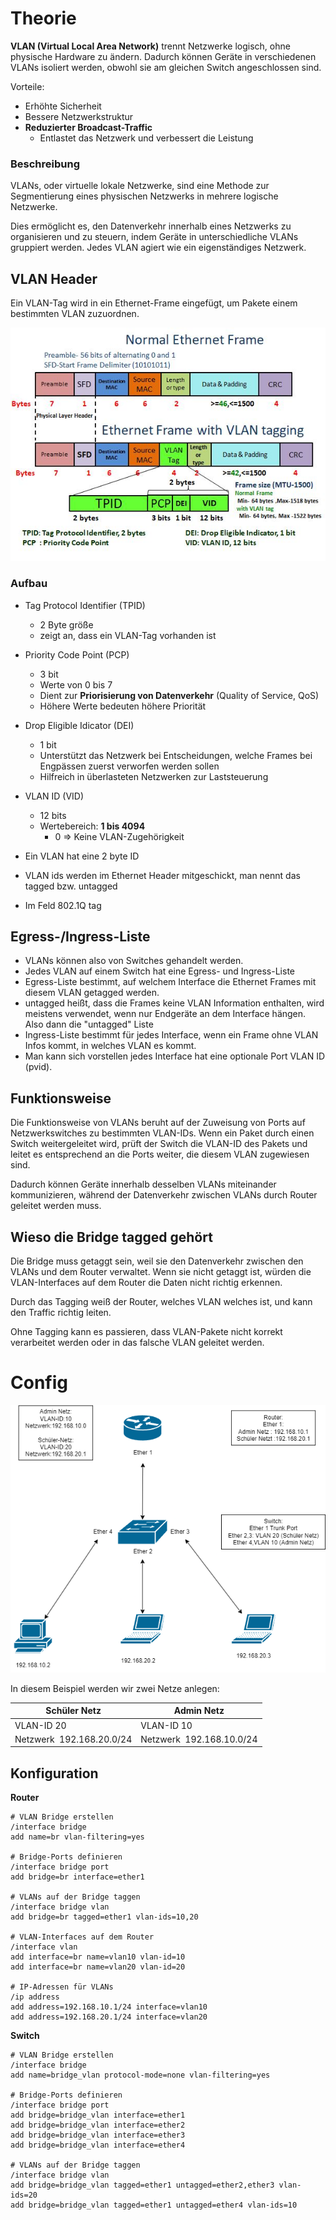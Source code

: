 # Theorie
**VLAN (Virtual Local Area Network)** trennt Netzwerke logisch, ohne physische Hardware zu ändern. Dadurch können Geräte in verschiedenen VLANs isoliert werden, obwohl sie am gleichen Switch angeschlossen sind.

Vorteile:
- Erhöhte Sicherheit
- Bessere Netzwerkstruktur
- **Reduzierter Broadcast-Traffic**
  - Entlastet das Netzwerk und verbessert die Leistung

### Beschreibung

VLANs, oder virtuelle lokale Netzwerke, sind eine Methode zur Segmentierung eines physischen Netzwerks in mehrere logische Netzwerke. 

Dies ermöglicht es, den Datenverkehr innerhalb eines Netzwerks zu organisieren und zu steuern, indem Geräte in unterschiedliche VLANs gruppiert werden. Jedes VLAN agiert wie ein eigenständiges Netzwerk.

## VLAN Header
Ein VLAN-Tag wird in ein Ethernet-Frame eingefügt, um Pakete einem bestimmten VLAN zuzuordnen.

![](../images/Vlan_header.jpg)
### Aufbau
- Tag Protocol Identifier (TPID)
    - 2 Byte größe
    - zeigt an, dass ein VLAN-Tag vorhanden ist

- Priority Code Point (PCP)
    - 3 bit
    - Werte von 0 bis 7
    - Dient zur **Priorisierung von Datenverkehr** (Quality of Service, QoS)
    - Höhere Werte bedeuten höhere Priorität

- Drop Eligible Idicator (DEI)
    - 1 bit
    - Unterstützt das Netzwerk bei Entscheidungen, welche Frames bei Engpässen zuerst verworfen werden sollen
    - Hilfreich in überlasteten Netzwerken zur Laststeuerung

- VLAN ID (VID)
    - 12 bits
    - Wertebereich: **1 bis 4094**
        - 0 => Keine VLAN-Zugehörigkeit


- Ein VLAN hat eine 2 byte ID
- VLAN ids werden im Ethernet Header mitgeschickt, man nennt das tagged bzw. untagged
- Im Feld 802.1Q tag

## Egress-/Ingress-Liste
- VLANs können also von Switches gehandelt werden.
- Jedes VLAN auf einem Switch hat eine Egress- und Ingress-Liste
- Egress-Liste bestimmt, auf welchem Interface die Ethernet Frames mit diesem VLAN getagged werden. 
- untagged heißt, dass die Frames keine VLAN Information enthalten, wird meistens verwendet, wenn nur Endgeräte an dem Interface hängen. Also dann die "untagged" Liste
- Ingress-Liste bestimmt für jedes Interface, wenn ein Frame ohne VLAN Infos kommt, in welches VLAN es kommt.
- Man kann sich vorstellen jedes Interface hat eine optionale Port VLAN ID (pvid).
## Funktionsweise
Die Funktionsweise von VLANs beruht auf der Zuweisung von Ports auf Netzwerkswitches zu bestimmten VLAN-IDs. Wenn ein Paket durch einen Switch weitergeleitet wird, prüft der Switch die VLAN-ID des Pakets und leitet es entsprechend an die Ports weiter, die diesem VLAN zugewiesen sind.

Dadurch können Geräte innerhalb desselben VLANs miteinander kommunizieren, während der Datenverkehr zwischen VLANs durch Router geleitet werden muss.
## Wieso die Bridge tagged gehört
Die Bridge muss getaggt sein, weil sie den Datenverkehr zwischen den VLANs und dem Router verwaltet. Wenn sie nicht getaggt ist, würden die VLAN-Interfaces auf dem Router die Daten nicht richtig erkennen.

Durch das Tagging weiß der Router, welches VLAN welches ist, und kann den Traffic richtig leiten.

Ohne Tagging kann es passieren, dass VLAN-Pakete nicht korrekt verarbeitet werden oder in das falsche VLAN geleitet werden.

# Config
![](../images/vlanConf.png)

In diesem Beispiel werden wir zwei Netze anlegen:

| Schüler Netz              | Admin Netz                |
| ------------------------- | ------------------------- |
| VLAN-ID 20                | VLAN-ID 10                |
| Netzwerk  192.168.20.0/24 | Netzwerk  192.168.10.0/24 |
## Konfiguration
**Router**
```
# VLAN Bridge erstellen
/interface bridge
add name=br vlan-filtering=yes

# Bridge-Ports definieren
/interface bridge port
add bridge=br interface=ether1

# VLANs auf der Bridge taggen
/interface bridge vlan
add bridge=br tagged=ether1 vlan-ids=10,20

# VLAN-Interfaces auf dem Router
/interface vlan
add interface=br name=vlan10 vlan-id=10
add interface=br name=vlan20 vlan-id=20

# IP-Adressen für VLANs
/ip address
add address=192.168.10.1/24 interface=vlan10
add address=192.168.20.1/24 interface=vlan20
```

**Switch**
```
# VLAN Bridge erstellen
/interface bridge
add name=bridge_vlan protocol-mode=none vlan-filtering=yes

# Bridge-Ports definieren
/interface bridge port
add bridge=bridge_vlan interface=ether1
add bridge=bridge_vlan interface=ether2
add bridge=bridge_vlan interface=ether3
add bridge=bridge_vlan interface=ether4

# VLANs auf der Bridge taggen
/interface bridge vlan
add bridge=bridge_vlan tagged=ether1 untagged=ether2,ether3 vlan-ids=20
add bridge=bridge_vlan tagged=ether1 untagged=ether4 vlan-ids=10
```

